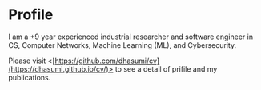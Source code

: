 # Profile

I am a +9 year experienced industrial researcher and software engineer in CS, Computer Networks, Machine Learning (ML), and Cybersecurity.

Please visit <[https://github.com/dhasumi/cv](https://dhasumi.github.io/cv/)> to see a detail of prifile and my publications.
